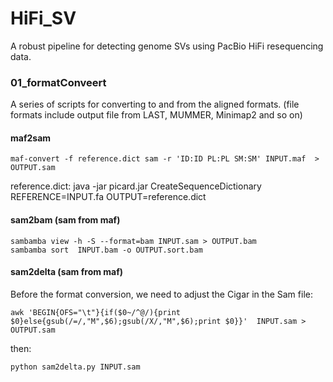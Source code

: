# HiFi_SV
A robust pipeline for detecting genome SVs using PacBio HiFi resequencing data.
### 01_formatConveert
A series of scripts for converting to and from the aligned formats. (file formats include output file from LAST, MUMMER, Minimap2 and so on)
#### maf2sam
    maf-convert -f reference.dict sam -r 'ID:ID PL:PL SM:SM' INPUT.maf  > OUTPUT.sam
reference.dict:
    java -jar picard.jar CreateSequenceDictionary REFERENCE=INPUT.fa OUTPUT=reference.dict
#### sam2bam (sam from maf)
    sambamba view -h -S --format=bam INPUT.sam > OUTPUT.bam
    sambamba sort  INPUT.bam -o OUTPUT.sort.bam
#### sam2delta (sam from maf)
Before the format conversion, we need to adjust the Cigar in the Sam file:
```
awk 'BEGIN{OFS="\t"}{if($0~/^@/){print $0}else{gsub(/=/,"M",$6);gsub(/X/,"M",$6);print $0}}'  INPUT.sam > OUTPUT.sam
```
then:
```
python sam2delta.py INPUT.sam 
```
